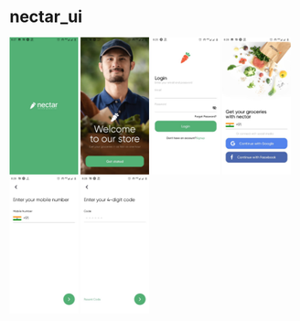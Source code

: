 # nectar_ui
<div style="display:'flex';">
<img src="screenshots/1.jpeg" width="120">
<img src="screenshots/2.jpeg" width="120">
<img src="screenshots/3.jpeg" width="120">
<img src="screenshots/4.jpeg" width="120">
<img src="screenshots/5.jpeg" width="120">
<img src="screenshots/6.jpeg" width="120">
</div>


